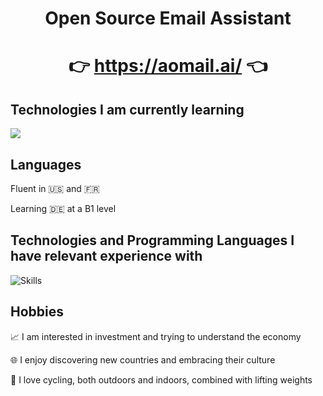 <div align="center">
  <h1>Open Source Email Assistant</h1>
  <h1>👉 <a href="https://aomail.ai/" target="_blank">https://aomail.ai/</a> 👈</h1>
</div>

## Technologies I am currently learning

<img src="https://skillicons.dev/icons?i=gcp,azure,linux,bootstrap&perline=4"/>


## Languages

<p>Fluent in 🇺🇸 and 🇫🇷</p>
<p>Learning 🇩🇪 at a B1 level</p>


## Technologies and Programming Languages I have relevant experience with

<img src="https://skillicons.dev/icons?i=py,django,docker,vscode,notion,qt,latex,react,vue,svelte,ts" alt="Skills" />


## Hobbies

<p>📈 I am interested in investment and trying to understand the economy</p>
<p>🌐 I enjoy discovering new countries and embracing their culture</p>
<p>🚴 I love cycling, both outdoors and indoors, combined with lifting weights</p>


<!---
teloryfrozy/teloryfrozy is a ✨ special ✨ repository because its `README.md` (this file) appears on your GitHub profile.
You can click the Preview link to take a look at your changes.
--->

